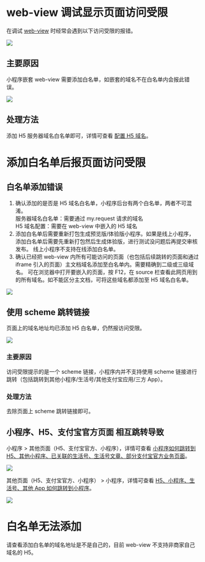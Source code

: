 # web-view 调试显示页面访问受限
在调试 [web-view](https://opendocs.alipay.com/mini/component/web-view) 时经常会遇到以下访问受限的报错。

![](http://mdn.alipayobjects.com/afts/img/A*xXQPQLfA0okAAAAAAAAAAABkAa8wAA/original?bz=openpt_doc&t=uKsRo4FrIf2KN2nHK6BvVgAAAABkMK8AAAAA#align=left&display=inline&height=610&margin=%5Bobject%20Object%5D&originHeight=610&originWidth=350&status=done&style=none&width=350)

## 主要原因
小程序嵌套 web-view 需要添加白名单，如嵌套的域名不在白名单内会报此错误。

![](https://gw.alipayobjects.com/mdn/rms_55e019/afts/img/A*QoeIR6B9EpEAAAAAAAAAAAAAARQnAQ)

## 处理方法
添加 H5 服务器域名白名单即可，详情可查看 [配置 H5 域名](https://opendocs.alipay.com/mini/component/idfvg6)。

# 添加白名单后报页面访问受限

## 白名单添加错误

1. 确认添加的是否是 H5 域名白名单，小程序后台有两个白名单，两者不可混淆。<br>
服务器域名白名单：需要通过 my.request 请求的域名<br>
H5 域名配置：需要在 web-view 中嵌入的 H5 域名<br>
1. 添加白名单后需要重新打包生成预览版/体验版小程序。如果是线上小程序，添加白名单后需要先重新打包然后生成体验版，进行测试没问题后再提交审核发布。
线上小程序不支持在线添加白名单。
1. 确认已经把 web-view 内所有可能访问的页面（也包括后续跳转的页面和通过 iframe 引入的页面）主文档域名添加至白名单内。需要精确到二级或三级域名。
可在浏览器中打开要嵌入的页面，按 F12，在 source 栏查看此网页用到的所有域名。如不能区分主文档，可将这些域名都添加至 H5 域名白名单。

![](http://mdn.alipayobjects.com/afts/img/A*TYinTpC8N50AAAAAAAAAAABkAa8wAA/original?bz=openpt_doc&t=IZk-e2v07M2fO-9gtUS_nQAAAABkMK8AAAAA#align=left&display=inline&height=444&margin=%5Bobject%20Object%5D&originHeight=444&originWidth=1872&status=done&style=none&width=1872)

## 使用 scheme 跳转链接
页面上的域名地址均已添加 H5 白名单，仍然报访问受限。

![](http://mdn.alipayobjects.com/afts/img/A*MSDOSZ9AXVMAAAAAAAAAAABkAa8wAA/original?bz=openpt_doc&t=NqSGy_9Bq0HU8bVk9S2FZwAAAABkMK8AAAAA#align=left&display=inline&height=414&margin=%5Bobject%20Object%5D&originHeight=414&originWidth=269&status=done&style=none&width=269)

### 主要原因
访问受限提示的是一个 scheme 链接，小程序内并不支持使用 scheme 链接进行跳转（包括跳转到其他小程序/生活号/其他支付宝应用/三方 App）。

### 处理方法
去除页面上 scheme 跳转链接即可。

## 小程序、H5、支付宝官方页面 相互跳转导致

小程序 > 其他页面（H5、支付宝官方、小程序），详情可查看 [小程序如何跳转到 H5、其他小程序、已关联的生活号、生活号文章、部分支付宝官方业务页面](https://opendocs.alipay.com/mini/api/xqvxl4#%E5%B0%8F%E7%A8%8B%E5%BA%8F%E5%A6%82%E4%BD%95%E8%B7%B3%E8%BD%AC%E5%88%B0%20H5%E3%80%81%E5%85%B6%E4%BB%96%E5%B0%8F%E7%A8%8B%E5%BA%8F%E3%80%81%E5%B7%B2%E5%85%B3%E8%81%94%E7%9A%84%E7%94%9F%E6%B4%BB%E5%8F%B7%E3%80%81%E7%94%9F%E6%B4%BB%E5%8F%B7%E6%96%87%E7%AB%A0%E3%80%81%E9%83%A8%E5%88%86%E6%94%AF%E4%BB%98%E5%AE%9D%E5%AE%98%E6%96%B9%E4%B8%9A%E5%8A%A1%E9%A1%B5%E9%9D%A2%EF%BC%9F)。

![](https://gw.alipayobjects.com/zos/skylark-tools/public/files/c311c170b84ea2475c7dc7dc9d669283.png)

其他页面（H5、支付宝官方、小程序） > 小程序，详情可查看 [H5、小程序、生活号、其他 App 如何跳转到小程序](https://opendocs.alipay.com/mini/api/xqvxl4#H5%E3%80%81%E5%B0%8F%E7%A8%8B%E5%BA%8F%E3%80%81%E7%94%9F%E6%B4%BB%E5%8F%B7%E3%80%81%E5%85%B6%E4%BB%96%20App%20%E5%A6%82%E4%BD%95%E8%B7%B3%E8%BD%AC%E5%88%B0%E5%B0%8F%E7%A8%8B%E5%BA%8F%EF%BC%9F)。

![](https://gw.alipayobjects.com/zos/skylark-tools/public/files/dce3bfd820775a74c8d4ff9ac356987f.png?x-oss-process=image/resize,w_1500)

# 白名单无法添加
请查看添加白名单的域名地址是不是自己的，目前 web-view 不支持非商家自己域名的 H5。 
